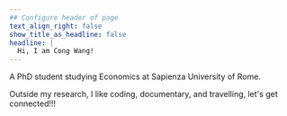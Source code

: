 ```yaml
---
## Configure header of page
text_align_right: false
show_title_as_headline: false
headline: |
  Hi, I am Cong Wang!
---
```


<!-- this is a subheadline -->
A PhD student studying Economics at Sapienza University of Rome. 

Outside my research, I like coding, documentary, and travelling, let's get connected!!!